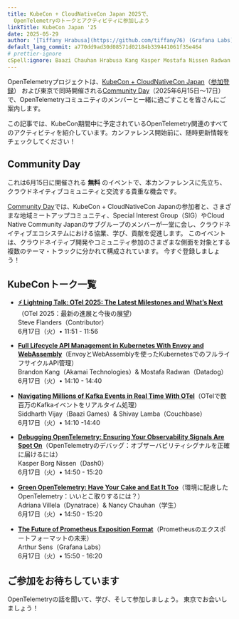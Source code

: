 ```yaml
---
title: KubeCon + CloudNativeCon Japan 2025で、
  OpenTelemetryのトークとアクティビティに参加しよう
linkTitle: KubeCon Japan '25
date: 2025-05-29
author: '[Tiffany Hrabusa](https://github.com/tiffany76) (Grafana Labs)'
default_lang_commit: a770dd9ad30d08571d02184b339441061f35e464
# prettier-ignore
cSpell:ignore: Baazi Chauhan Hrabusa Kang Kasper Mostafa Nissen Radwan Shivay Siddharth Vijay
---
```


OpenTelemetryプロジェクトは、[KubeCon + CloudNativeCon Japan][]（[参加登録][registration]）
および東京で同時開催される[Community Day][]（2025年6月15日〜17日）で、OpenTelemetryコミュニティのメンバーと一緒に過ごすことを皆さんにご案内します。

この記事では、KubeCon期間中に予定されているOpenTelemetry関連のすべてのアクティビティを紹介しています。カンファレンス開始前に、随時更新情報をチェックしてください！

## Community Day

これは6月15日に開催される **無料** のイベントで、本カンファレンスに先立ち、クラウドネイティブコミュニティと交流する貴重な機会です。

[Community Day][]では、KubeCon + CloudNativeCon Japanの参加者と、さまざまな地域ミートアップコミュニティ、Special Interest Group（SIG）やCloud Native Community Japanのサブグループのメンバーが一堂に会し、クラウドネイティブエコシステムにおける協業、学び、貢献を促進します。
このイベントは、クラウドネイティブ開発やコミュニティ参加のさまざまな側面を対象とする複数のテーマ・トラックに分かれて構成されています。
今すぐ登録しましょう！

## KubeConトーク一覧

- **[⚡ Lightning Talk: OTel 2025: The Latest Milestones and What’s Next](https://sched.co/1yFEh)**（OTel 2025：最新の進展と今後の展望）<br>
  Steve Flanders（Contributor）<br> 6月17日（火）• 11:51 - 11:56

- **[Full Lifecycle API Management in Kubernetes With Envoy and WebAssembly](https://sched.co/1x71a)**（EnvoyとWebAssemblyを使ったKubernetesでのフルライフサイクルAPI管理）<br>
  Brandon Kang（Akamai Technologies）& Mostafa Radwan（Datadog）<br> 6月17日（火）• 14:10 - 14:40

- **[Navigating Millions of Kafka Events in Real Time With OTel](https://sched.co/1x71d)**（OTelで数百万のKafkaイベントをリアルタイム処理）<br>
  Siddharth Vijay（Baazi Games）& Shivay Lamba（Couchbase）<br> 6月17日（火）• 14:10 -14:40

- **[Debugging OpenTelemetry: Ensuring Your Observability Signals Are Spot On](https://sched.co/1x71m)**（OpenTelemetryのデバッグ：オブザーバビリティシグナルを正確に届けるには）<br>
  Kasper Borg Nissen（Dash0）<br> 6月17日（火）• 14:50 - 15:20

- **[Green OpenTelemetry: Have Your Cake and Eat It Too](https://sched.co/1x71L)**（環境に配慮したOpenTelemetry：いいとこ取りするには？）<br>
  Adriana Villela（Dynatrace）& Nancy Chauhan（学生）<br> 6月17日（火）• 14:50 - 15:20

- **[The Future of Prometheus Exposition Format](https://sched.co/1x71U)**（Prometheusのエクスポートフォーマットの未来）<br>
  Arthur Sens（Grafana Labs）<br> 6月17日（火）• 15:50 - 16:20

## ご参加をお待ちしています

OpenTelemetryの話を聞いて、学び、そして参加しましょう。
東京でお会いしましょう！

[KubeCon + CloudNativeCon Japan]: https://events.linuxfoundation.org/kubecon-cloudnativecon-japan//?utm_source=opentelemetry&utm_medium=all&utm_campaign=KubeCon-Japan-2025&utm_content=blog
[registration]: https://events.linuxfoundation.org/kubecon-cloudnativecon-japan/register/
[Community Day]: https://community.cncf.io/events/details/cncf-cloud-native-community-japan-presents-japan-community-day-at-kubecon-cloudnativecon-japan-2025/
